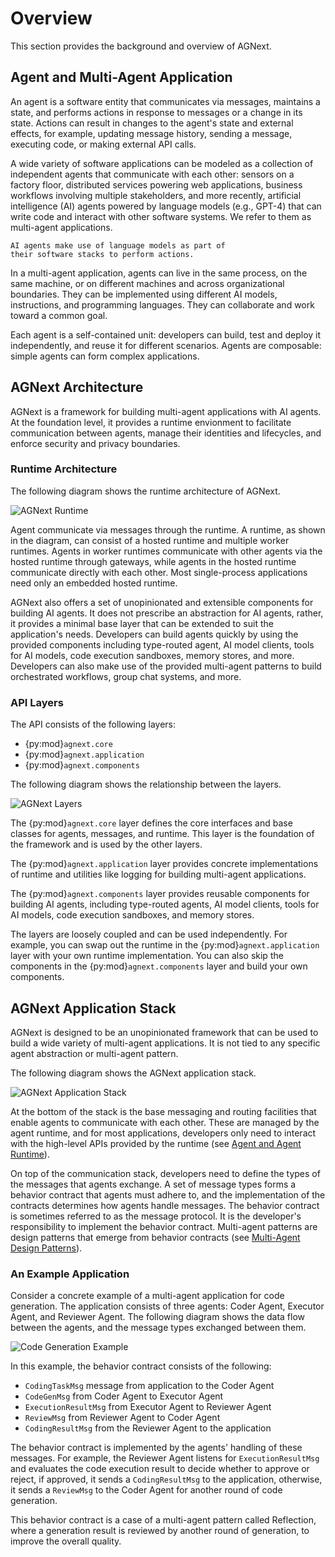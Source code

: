 # Overview

This section provides the background and overview of AGNext.

## Agent and Multi-Agent Application

An agent is a software entity that
communicates via messages, maintains a state,
and performs actions in response to messages or a change in its state.
Actions can result in changes to the agent's state and external effects,
for example, updating message history, sending a message, executing code,
or making external API calls.

A wide variety of software applications can be modeled as a collection of independent
agents that communicate with each other:
sensors on a factory floor,
distributed services powering web applications,
business workflows involving multiple stakeholders,
and more recently, artificial intelligence (AI) agents powered by language models
(e.g., GPT-4) that can write code and interact with
other software systems.
We refer to them as multi-agent applications.

```{note}
AI agents make use of language models as part of
their software stacks to perform actions. 
```

In a multi-agent application, agents can live in the same process, on the same machine,
or on different machines and across organizational boundaries.
They can be implemented using different AI models, instructions, and programming languages.
They can collaborate and work toward a common goal.

Each agent is a self-contained unit:
developers can build, test and deploy it independently, and reuse it for different scenarios.
Agents are composable: simple agents can form complex applications.

## AGNext Architecture

AGNext is a framework for building multi-agent applications with AI agents.
At the foundation level, it provides a runtime envionment to facilitate
communication between agents, manage their identities and lifecycles,
and enforce security and privacy boundaries.

### Runtime Architecture

The following diagram shows the runtime architecture of AGNext.

![AGNext Runtime](agnext-architecture.svg)

Agent communicate via messages through the runtime.
A runtime, as shown in the diagram,
can consist of a hosted runtime and multiple worker runtimes.
Agents in worker runtimes communicate with other agents via the hosted runtime
through gateways, while agents in the hosted runtime communicate
directly with each other.
Most single-process applications need only an embedded hosted runtime.

AGNext also offers a set of unopinionated and extensible components for building AI agents.
It does not prescribe an abstraction for AI agents, rather, it provides
a minimal base layer that can be extended to suit the application's needs.
Developers can build agents quickly by using the provided components including
type-routed agent, AI model clients, tools for AI models, code execution sandboxes,
memory stores, and more.
Developers can also make use of the provided multi-agent patterns to build
orchestrated workflows, group chat systems, and more.

### API Layers

The API consists of the following layers:

- {py:mod}`agnext.core`
- {py:mod}`agnext.application`
- {py:mod}`agnext.components`

The following diagram shows the relationship between the layers.

![AGNext Layers](agnext-layers.svg)

The {py:mod}`agnext.core` layer defines the
core interfaces and base classes for agents, messages, and runtime.
This layer is the foundation of the framework and is used by the other layers.

The {py:mod}`agnext.application` layer provides concrete implementations of
runtime and utilities like logging for building multi-agent applications.

The {py:mod}`agnext.components` layer provides reusable components for building
AI agents, including type-routed agents, AI model clients, tools for AI models,
code execution sandboxes, and memory stores.

The layers are loosely coupled and can be used independently. For example,
you can swap out the runtime in the {py:mod}`agnext.application` layer with your own
runtime implementation.
You can also skip the components in the {py:mod}`agnext.components` layer and
build your own components.

## AGNext Application Stack

AGNext is designed to be an unopinionated framework that can be used to build
a wide variety of multi-agent applications. It is not tied to any specific
agent abstraction or multi-agent pattern.

The following diagram shows the AGNext application stack.

![AGNext Application Stack](agnext-application-stack.svg)

At the bottom of the stack is the base messaging and routing facilities that
enable agents to communicate with each other. These are managed by the
agent runtime, and for most applications, developers only need to interact
with the high-level APIs provided by the runtime (see [Agent and Agent Runtime](../getting-started/agent-and-agent-runtime.ipynb)).

On top of the communication stack, developers need to define the
types of the messages that agents exchange. A set of message types
forms a behavior contract that agents must adhere to, and the
implementation of the contracts determines how agents handle messages.
The behavior contract is sometimes referred to as the message protocol.
It is the developer's responsibility to implement the behavior contract.
Multi-agent patterns are design patterns that emerge from behavior contracts
(see [Multi-Agent Design Patterns](../getting-started/multi-agent-design-patterns.md)).

### An Example Application

Consider a concrete example of a multi-agent application for
code generation. The application consists of three agents:
Coder Agent, Executor Agent, and Reviewer Agent.
The following diagram shows the data flow between the agents,
and the message types exchanged between them.

![Code Generation Example](agnext-code-gen-example.svg)

In this example, the behavior contract consists of the following:

- `CodingTaskMsg` message from application to the Coder Agent
- `CodeGenMsg` from Coder Agent to Executor Agent
- `ExecutionResultMsg` from Executor Agent to Reviewer Agent
- `ReviewMsg` from Reviewer Agent to Coder Agent
- `CodingResultMsg` from the Reviewer Agent to the application

The behavior contract is implemented by the agents' handling of these messages. For example, the Reviewer Agent listens for `ExecutionResultMsg`
and evaluates the code execution result to decide whether to approve or reject,
if approved, it sends a `CodingResultMsg` to the application,
otherwise, it sends a `ReviewMsg` to the Coder Agent for another round of
code generation.

This behavior contract is a case of a multi-agent pattern called Reflection,
where a generation result is reviewed by another round of generation,
to improve the overall quality.
